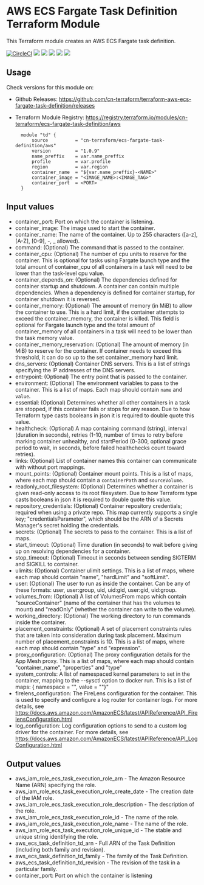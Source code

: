 # AWS ECS Fargate Task Definition Terraform Module #

This Terraform module creates an AWS ECS Fargate task definition.

[![CircleCI](https://circleci.com/gh/cn-terraform/terraform-aws-ecs-fargate-task-definition/tree/master.svg?style=svg)](https://circleci.com/gh/cn-terraform/terraform-aws-ecs-fargate-task-definition/tree/master)
[![](https://img.shields.io/github/license/cn-terraform/terraform-aws-ecs-fargate-task-definition)](https://github.com/cn-terraform/terraform-aws-ecs-fargate-task-definition)
[![](https://img.shields.io/github/issues/cn-terraform/terraform-aws-ecs-fargate-task-definition)](https://github.com/cn-terraform/terraform-aws-ecs-fargate-task-definition)
[![](https://img.shields.io/github/issues-closed/cn-terraform/terraform-aws-ecs-fargate-task-definition)](https://github.com/cn-terraform/terraform-aws-ecs-fargate-task-definition)
[![](https://img.shields.io/github/languages/code-size/cn-terraform/terraform-aws-ecs-fargate-task-definition)](https://github.com/cn-terraform/terraform-aws-ecs-fargate-task-definition)
[![](https://img.shields.io/github/repo-size/cn-terraform/terraform-aws-ecs-fargate-task-definition)](https://github.com/cn-terraform/terraform-aws-ecs-fargate-task-definition)

## Usage

Check versions for this module on:
* Github Releases: <https://github.com/cn-terraform/terraform-aws-ecs-fargate-task-definition/releases>
* Terraform Module Registry: <https://registry.terraform.io/modules/cn-terraform/ecs-fargate-task-definition/aws>

        module "td" {
            source          = "cn-terraform/ecs-fargate-task-definition/aws"
            version         = "1.0.9"
            name_preffix    = var.name_preffix
            profile         = var.profile
            region          = var.region
            container_name  = "${var.name_preffix}-<NAME>"
            container_image = "<IMAGE_NAME>:<IMAGE_TAG>"
            container_port  = <PORT>
        }

## Input values

* container_port: Port on which the container is listening.
* container_image: The image used to start the container.
* container_name: The name of the container. Up to 255 characters ([a-z], [A-Z], [0-9], -, _ allowed).
* command: (Optional) The command that is passed to the container.
* container_cpu: (Optional) The number of cpu units to reserve for the container. This is optional for tasks using Fargate launch type and the total amount of container_cpu of all containers in a task will need to be lower than the task-level cpu value.
* container_depends_on: (Optional) The dependencies defined for container startup and shutdown. A container can contain multiple dependencies. When a dependency is defined for container startup, for container shutdown it is reversed.
* container_memory: (Optional) The amount of memory (in MiB) to allow the container to use. This is a hard limit, if the container attempts to exceed the container_memory, the container is killed. This field is optional for Fargate launch type and the total amount of container_memory of all containers in a task will need to be lower than the task memory value.
* container_memory_reservation: (Optional) The amount of memory (in MiB) to reserve for the container. If container needs to exceed this threshold, it can do so up to the set container_memory hard limit.
* dns_servers: (Optional) Container DNS servers. This is a list of strings specifying the IP addresses of the DNS servers.
* entrypoint: (Optional) The entry point that is passed to the container.
* environment: (Optional) The environment variables to pass to the container. This is a list of maps. Each map should contain `name` and `value`.
* essential: (Optional) Determines whether all other containers in a task are stopped, if this container fails or stops for any reason. Due to how Terraform type casts booleans in json it is required to double quote this value.
* healthcheck: (Optional) A map containing command (string), interval (duration in seconds), retries (1-10, number of times to retry before marking container unhealthy, and startPeriod (0-300, optional grace period to wait, in seconds, before failed healthchecks count toward retries).
* links: (Optional) List of container names this container can communicate with without port mappings.
* mount_points: (Optional) Container mount points. This is a list of maps, where each map should contain a `containerPath` and `sourceVolume`.
* readonly_root_filesystem: (Optional) Determines whether a container is given read-only access to its root filesystem. Due to how Terraform type casts booleans in json it is required to double quote this value.
* repository_credentials: (Optional) Container repository credentials; required when using a private repo.  This map currently supports a single key; "credentialsParameter", which should be the ARN of a Secrets Manager's secret holding the credentials.
* secrets: (Optional) The secrets to pass to the container. This is a list of maps.
* start_timeout: (Optional) Time duration (in seconds) to wait before giving up on resolving dependencies for a container.
* stop_timeout: (Optional) Timeout in seconds between sending SIGTERM and SIGKILL to container.
* ulimits: (Optional) Container ulimit settings. This is a list of maps, where each map should contain "name", "hardLimit" and "softLimit".
* user: (Optional) The user to run as inside the container. Can be any of these formats:  user, user:group, uid, uid:gid, user:gid, uid:group.
* volumes_from: (Optional) A list of VolumesFrom maps which contain "sourceContainer" (name of the container that has the volumes to mount) and "readOnly" (whether the container can write to the volume).
* working_directory: (Optional) The working directory to run commands inside the container.
* placement_constraints: (Optional) A set of placement constraints rules that are taken into consideration during task placement. Maximum number of placement_constraints is 10. This is a list of maps, where each map should contain "type" and "expression".
* proxy_configuration: (Optional) The proxy configuration details for the App Mesh proxy. This is a list of maps, where each map should contain "container_name", "properties" and "type"
* system_controls: A list of namespaced kernel parameters to set in the container, mapping to the --sysctl option to docker run. This is a list of maps: { namespace = \"\", value = \"\"}"
* firelens_configuration: The FireLens configuration for the container. This is used to specify and configure a log router for container logs. For more details, see https://docs.aws.amazon.com/AmazonECS/latest/APIReference/API_FirelensConfiguration.html
* log_configuration: Log configuration options to send to a custom log driver for the container. For more details, see https://docs.aws.amazon.com/AmazonECS/latest/APIReference/API_LogConfiguration.html

## Output values

* aws_iam_role_ecs_task_execution_role_arn - The Amazon Resource Name (ARN) specifying the role.
* aws_iam_role_ecs_task_execution_role_create_date - The creation date of the IAM role.
* aws_iam_role_ecs_task_execution_role_description - The description of the role.
* aws_iam_role_ecs_task_execution_role_id - The name of the role.
* aws_iam_role_ecs_task_execution_role_name - The name of the role.
* aws_iam_role_ecs_task_execution_role_unique_id - The stable and unique string identifying the role.
* aws_ecs_task_definition_td_arn - Full ARN of the Task Definition (including both family and revision).
* aws_ecs_task_definition_td_family - The family of the Task Definition.
* aws_ecs_task_definition_td_revision - The revision of the task in a particular family.
* container_port: Port on which the container is listening

